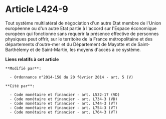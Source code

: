 # Article L424-9

Tout système multilatéral de négociation d'un autre Etat membre de l'Union européenne ou d'un autre Etat partie à l'accord
sur l'Espace économique européen qui fonctionne sans requérir la présence effective de personnes physiques peut offrir, sur
le territoire de la France métropolitaine et des départements d'outre-mer et du Département de Mayotte et de Saint-Barthélemy
et de Saint-Martin, les moyens d'accès à ce système.

**Liens relatifs à cet article**

	**Modifié par**:

	  - Ordonnance n°2014-158 du 20 février 2014 - art. 5 (V)

	**Cité par**:

	  - Code monétaire et financier - art. L532-17 (VD)
	  - Code monétaire et financier - art. L734-3 (VD)
	  - Code monétaire et financier - art. L744-3 (VT)
	  - Code monétaire et financier - art. L754-3 (VT)
	  - Code monétaire et financier - art. L764-3 (VT)
